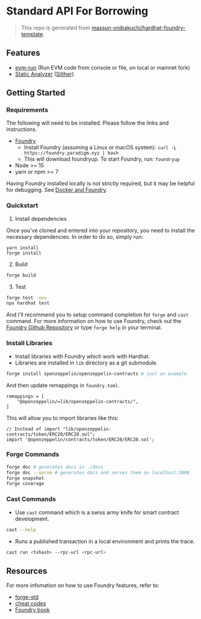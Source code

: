 # Standard API For Borrowing

> This repo is generated from [massun-onibakuchi/hardhat-foundry-template](https://github.com/massun-onibakuchi/hardhat-foundry-template/).

## Features

- [evm-run](https://github.com/zemse/evm-run) (Run EVM code from console or file, on local or mainnet fork)
- [Static Analyzer](.github/workflows/slither.yml) ([Slither](https://github.com/crytic/slither))

## Getting Started

### Requirements

The following will need to be installed. Please follow the links and instructions.

- [Foundry](https://github.com/foundry-rs/foundry)
  - Install Foundry (assuming a Linux or macOS system): `curl -L https://foundry.paradigm.xyz | bash`
  - This will download foundryup. To start Foundry, run: `foundryup`
- Node >= 15
- yarn or npm >= 7

Having Foundry installed locally is not strictly required, but it may be helpful for debugging. See [Docker and Foundry](https://book.getfoundry.sh/tutorials/foundry-docker).

### Quickstart

1. Install dependencies

Once you've cloned and entered into your repository, you need to install the necessary dependencies. In order to do so, simply run:

```shell
yarn install
forge install
```

2. Build

```bash
forge build
```

3. Test

```bash
forge test -vvv
npx hardhat test
```

And I'll recommend you to setup command completion for `forge` and `cast` command.
For more information on how to use Foundry, check out the [Foundry Github Repository](https://github.com/foundry-rs/foundry/tree/master/forge) or type `forge help` in your terminal.

### Install Libraries

- Install libraries with Foundry which work with Hardhat.
- Libraries are installed in `lib` directory as a git submodule.

```bash
forge install openzeppelin/openzeppelin-contracts # just an example
```

And then update remappings in `foundry.toml`.

```
remappings = [
    "@openzeppelin/=lib/openzeppelin-contracts/",
]
```

This will allow you to import libraries like this:

```solidity
// Instead of import "lib/openzeppelin-contracts/token/ERC20/ERC20.sol";
import '@openzeppelin/contracts/token/ERC20/ERC20.sol';
```

### Forge Commands

```bash
forge doc # generates docs in ./docs
forge doc --serve # generates docs and serves them on localhost:3000
forge snapshot
forge coverage
```

### Cast Commands

- Use `cast` command which is a swiss army knife for smart contract development.

```bash
cast --help
```

- Runs a published transaction in a local environment and prints the trace.

```bash
cast run <txhash> --rpc-url <rpc-url>
```

## Resources

For more infomation on how to use Foundry features, refer to:

- [forge-std](https://github.com/foundry-rs/forge-std/)
- [cheat codes](https://github.com/foundry-rs/foundry/blob/master/forge/README.md#cheat-codes)
- [Foundry book](https://book.getfoundry.sh/)
